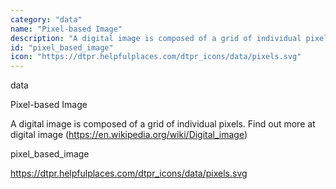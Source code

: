 ```yaml
---
category: "data"
name: "Pixel-based Image"
description: "A digital image is composed of a grid of individual pixels. Find out more at [digital image](https://en.wikipedia.org/wiki/Digital_image)"
id: "pixel_based_image"
icon: "https://dtpr.helpfulplaces.com/dtpr_icons/data/pixels.svg"
---
```

data

Pixel-based Image

A digital image is composed of a grid of individual pixels. Find out more 
at digital image (https://en.wikipedia.org/wiki/Digital_image)

pixel_based_image

https://dtpr.helpfulplaces.com/dtpr_icons/data/pixels.svg